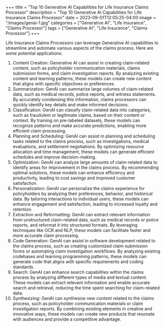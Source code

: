 +++
title = "Top 10 Generative AI Capabilities for Life Insurance Claims Processor"
description = "Top 10 Generative AI Capabilities for Life Insurance Claims Processor"
date = 2023-09-01T12:05:25-04:00
image = "/images/genai-1.jpg"
categories = ["Generative AI", "Life Insurance", "Claims Processor"]
tags = ["Generative AI", "Life Insurance", "Claims Processor"]
+++

Life Insurance Claims Processors can leverage Generative AI capabilities to streamline and automate various aspects of the claims process. Here are some potential applications:

1. Content Creation: Generative AI can assist in creating claim-related content, such as policyholder communication materials, claims submission forms, and claim investigation reports. By analyzing existing content and learning patterns, these models can create new content that aligns with specific objectives or preferences.
2. Summarization: GenAI can summarize large volumes of claim-related data, such as medical records, police reports, and witness statements. By accurately condensing this information, claims processors can quickly identify key details and make informed decisions.
3. Classification: GenAI can classify claim-related data into categories, such as fraudulent or legitimate claims, based on their content or context. By training on pre-labeled datasets, these models can recognize patterns and make accurate predictions, enabling more efficient claim processing.
4. Planning and Scheduling: GenAI can assist in planning and scheduling tasks related to the claims process, such as investigations, medical evaluations, and settlement negotiations. By optimizing resource allocation and time management, these models can generate efficient schedules and improve decision-making.
5. Optimization: GenAI can analyze large amounts of claim-related data to identify areas for improvement in the claims process. By recommending optimal solutions, these models can enhance efficiency and productivity, leading to cost savings and improved customer satisfaction.
6. Personalization: GenAI can personalize the claims experience for policyholders by analyzing their preferences, behavior, and historical data. By tailoring interactions to individual users, these models can enhance engagement and satisfaction, leading to increased loyalty and retention.
7. Extraction and Reformatting: GenAI can extract relevant information from unstructured claim-related data, such as medical records or police reports, and reformat it into structured formats. By leveraging techniques like OCR and NLP, these models can facilitate faster and more accurate claim processing.
8. Code Generation: GenAI can assist in software development related to the claims process, such as creating customized claim submission forms or automating claim investigation workflows. By analyzing existing codebases and learning programming patterns, these models can generate code that aligns with specific requirements and coding standards.
9. Search: GenAI can enhance search capabilities within the claims process by analyzing different types of media and textual content. These models can extract relevant information and enable accurate search and retrieval, reducing the time spent searching for claim-related data.
10. Synthesizing: GenAI can synthesize new content related to the claims process, such as policyholder communication materials or claim investigation reports. By combining existing elements in creative and innovative ways, these models can create new products that resonate with audiences and provide a competitive advantage.